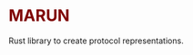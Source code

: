 # <span style="color:maroon; font-weight: bold">MARUN</span>

Rust library to create protocol representations.